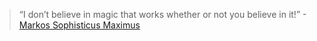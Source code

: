 > “I don’t believe in magic that works whether or not you believe in it!”
> -[Markos Sophisticus Maximus](http://yudkowsky.net/rational/the-simple-truth)
